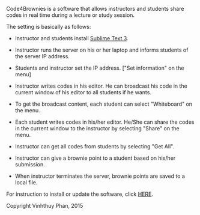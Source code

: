 Code4Brownies is a software that allows instructors and students share codes in real time during a lecture or study session.

The setting is basically as follows:

+ Instructor and students install [Sublime Text 3](https://www.sublimetext.com/3).

+ Instructor runs the server on his or her laptop and informs students of the server IP address.

+ Students and instructor set the IP address.  ["Set information" on the menu]

+ Instructor writes codes in his editor.  He can broadcast his code in the current window of his editor to all students if he wants.

+ To get the broadcast content, each student can select "Whiteboard" on the menu.

+ Each student writes codes in his/her editor.  He/She can share the codes in the current window to the instructor by selecting "Share" on the menu.

+ Instructor can get all codes from students by selecting "Get All".

+ Instructor can give a brownie point to a student based on his/her submission.

+ When instructor terminates the server, brownie points are saved to a local file.


For instruction to install or update the software, click [HERE](INSTALL.md).

Copyright Vinhthuy Phan, 2015
